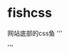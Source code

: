 # fishcss
网站底部的css鱼
'''
<div id="flyfish" class="fly-fish" height="200"></div>
<script src="https://gcore.jsdelivr.net/gh/muzihuaner/fishcss@main/fish.js"></script>
'''

